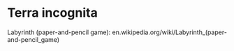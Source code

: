 # Terra incognita
Labyrinth (paper-and-pencil game): en.wikipedia.org/wiki/Labyrinth_(paper-and-pencil_game)
